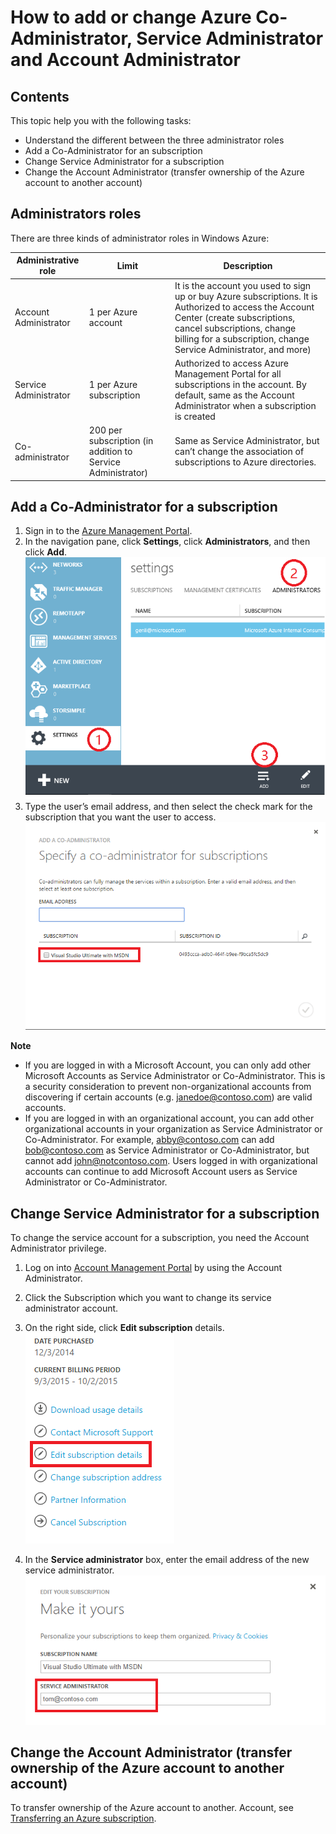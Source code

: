 # How to add or change Azure Co-Administrator, Service Administrator and Account Administrator

## Contents
This topic help you with the following tasks:

* Understand the different between the three administrator roles
* Add a Co-Administrator for an subscription
* Change Service Administrator for a subscription
* Change the Account Administrator (transfer ownership of the Azure account to another account)

## Administrators roles

There are three kinds of administrator roles in Windows Azure:

| Administrative role   | Limit  | Description
| ------------- | ------------- |---------------|
|Account Administrator  | 1 per Azure account  |It is the account you used to sign up or buy Azure subscriptions. It is Authorized to access the Account Center (create subscriptions, cancel subscriptions, change billing for a subscription, change Service Administrator, and more)
| Service Administrator | 1 per Azure subscription  |Authorized to access Azure Management Portal for all subscriptions in the account. By default, same as the Account Administrator when a subscription is created|
|Co-administrator|200 per subscription (in addition to Service Administrator)|Same as Service Administrator, but can’t change the association of subscriptions to Azure directories.|

## Add a Co-Administrator for a subscription
1. Sign in to the [Azure Management Portal](https://manage.windowsazure.com/).
2. In the navigation pane, click **Settings**, click **Administrators**, and then click **Add**. </br>![addcodmin](./Media/addcoadmin.png)
3. Type the user’s email address, and then select the check mark for the subscription that you want the user to access.</br> ![addcoadmin2](./Media/addcoadmin2.png)</br>

**Note**
 * If you are logged in with a Microsoft Account, you can only add other Microsoft Accounts as Service Administrator or Co-Administrator. This is a security consideration to prevent non-organizational accounts from discovering if certain accounts (e.g. janedoe@contoso.com) are valid accounts.
 * If you are logged in with an organizational account, you can add other organizational accounts in your organization as Service Administrator or Co-Administrator. For example, abby@contoso.com can add bob@contoso.com as Service Administrator or Co-Administrator, but cannot add john@notcontoso.com. Users logged in with organizational accounts can continue to add Microsoft Account users as Service Administrator or Co-Administrator.

## Change Service Administrator for a subscription
To change the service  account for a subscription, you need the Account Administrator privilege.

1. Log on into [Account Management Portal](https://account.windowsazure.com/subscriptions) by using the Account Administrator.
2. Click the Subscription which you want to change its service administrator  account.
3. On the right side, click **Edit subscription** details. </br>
![editsub](./Media/editsub.png)

4. In the **Service administrator** box, enter the email address of the new service administrator. ![changeSA](./Media/changeSA.png)

## Change the Account Administrator (transfer ownership of the Azure account to another account)

To transfer ownership of the Azure account to another. Account, see [Transferring an Azure subscription](https://azure.microsoft.com/en-us/documentation/articles/billing-subscription-transfer/).
